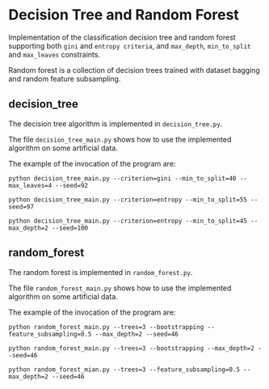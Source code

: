 # Decision Tree and Random Forest
Implementation of the classification decision tree and random forest supporting both `gini` and `entropy criteria`, and `max_depth`, 
`min_to_split` and `max_leaves` constraints.

Random forest is a collection of decision trees trained with dataset bagging and random feature subsampling.

## decision_tree
The decision tree algorithm is implemented in `decision_tree.py`. 

The file `decision_tree_main.py` shows how to use the implemented algorithm on some artificial data.

The example of the invocation of the program are:

`python decision_tree_main.py --criterion=gini --min_to_split=40 --max_leaves=4 --seed=92`

`python decision_tree_main.py --criterion=entropy --min_to_split=55 --seed=97`

`python decision_tree_main.py --criterion=entropy --min_to_split=45 --max_depth=2 --seed=100`

## random_forest
The random forest is implemented in `random_forest.py`.

The file `random_forest_main.py` shows how to use the implemented algorithm on some artificial data.

The example of the invocation of the program are:

`python random_forest_main.py --trees=3 --bootstrapping --feature_subsampling=0.5 --max_depth=2 --seed=46`

`python random_forest_main.py --trees=3 --bootstrapping --max_depth=2 --seed=46`

`python random_forest_mian.py --trees=3 --feature_subsampling=0.5 --max_depth=2 --seed=46`

